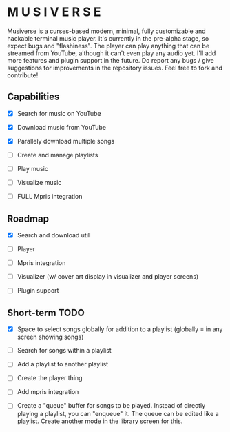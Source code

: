 # M U S I V E R S E

Musiverse is a curses-based modern, minimal, fully customizable and hackable terminal music player. It's currently in the pre-alpha stage, so expect bugs and "flashiness". The player can play anything that can be streamed from YouTube, although it can't even play any audio yet. I'll add more features and plugin support in the future. Do report any bugs / give suggestions for improvements in the repository issues. Feel free to fork and contribute!

## Capabilities

- [x] Search for music on YouTube
- [x] Download music from YouTube
- [x] Parallely download multiple songs

- [ ] Create and manage playlists
- [ ] Play music
- [ ] Visualize music
- [ ] FULL Mpris integration

## Roadmap

- [x] Search and download util

- [ ] Player
- [ ] Mpris integration
- [ ] Visualizer (w/ cover art display in visualizer and player screens)
- [ ] Plugin support

## Short-term TODO

- [x] Space to select songs globally for addition to a playlist (globally = in any screen showing songs)

- [ ] Search for songs within a playlist
- [ ] Add a playlist to another playlist
- [ ] Create the player thing
- [ ] Add mpris integration
- [ ] Create a "queue" buffer for songs to be played. Instead of directly playing a playlist, you can "enqueue" it. The queue can be edited like a playlist. Create another mode in the library screen for this.
